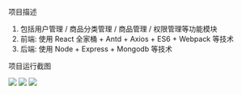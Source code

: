 项目描述
1) 包括用户管理 / 商品分类管理 / 商品管理 / 权限管理等功能模块
2) 前端: 使用 React 全家桶 + Antd + Axios + ES6 + Webpack 等技术
3) 后端: 使用 Node + Express + Mongodb 等技术


项目运行截图

![](https://github.com/niuxiangchen/React-online-retailers-client/blob/dev/screenshot/%E8%BF%90%E8%A1%8C%E6%88%AA%E5%9B%BE0.png?raw=true)
![](https://github.com/niuxiangchen/React-online-retailers-client/blob/dev/screenshot/%E8%BF%90%E8%A1%8C%E6%88%AA%E5%9B%BE.jpg?raw=true)
![](https://github.com/niuxiangchen/React-online-retailers-client/blob/dev/screenshot/%E8%BF%90%E8%A1%8C%E6%88%AA%E5%9B%BE2.jpg?raw=true)
